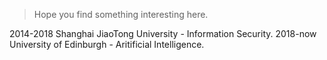 

> Hope you find something interesting here.

2014-2018 Shanghai JiaoTong University - Information Security.
2018-now University of Edinburgh - Aritificial Intelligence.


